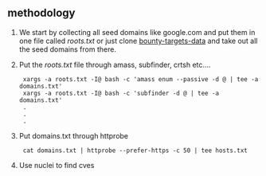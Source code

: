 ## methodology

1. We start by collecting all seed domains like google.com and put them in one file called *roots.txt* or just clone [bounty-targets-data](https://github.com/arkadiyt/bounty-targets-data) and take out all the seed domains from there.

2. Put the *roots.txt* file through amass, subfinder, crtsh etc....

        xargs -a roots.txt -I@ bash -c 'amass enum --passive -d @ | tee -a domains.txt'
        xargs -a roots.txt -I@ bash -c 'subfinder -d @ | tee -a domains.txt'
        .
        .
        .

3. Put domains.txt through httprobe
        
        cat domains.txt | httprobe --prefer-https -c 50 | tee hosts.txt

4. Use nuclei to find cves
